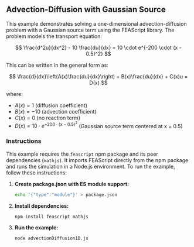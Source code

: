 <!-- <img src="https://feascript.github.io/FEAScript-website/assets/FEAScriptGenPDE.png" width="80" alt="FEAScript General Form PDE Logo"> -->

## Advection-Diffusion with Gaussian Source

This example demonstrates solving a one-dimensional advection-diffusion problem with a Gaussian source term using the FEAScript library. The problem models the transport equation:

$$
\frac{d^2u}{dx^2} - 10 \frac{du}{dx} = 10 \cdot e^{-200 \cdot (x - 0.5)^2}
$$

This can be written in the general form as:

$$
\frac{d}{dx}\left(A(x)\frac{du}{dx}\right) + B(x)\frac{du}{dx} + C(x)u = D(x)
$$

where:

- $A(x) = 1$ (diffusion coefficient)
- $B(x) = -10$ (advection coefficient)
- $C(x) = 0$ (no reaction term)
- $D(x) = 10 \cdot e^{-200 \cdot (x - 0.5)^2}$ (Gaussian source term centered at x = 0.5)

### Instructions

This example requires the `feascript` npm package and its peer dependencies (`mathjs`). It imports FEAScript directly from the npm package and runs the simulation in a Node.js environment. To run the example, follow these instructions:

1. **Create package.json with ES module support:**

   ```bash
   echo '{"type":"module"}' > package.json
   ```

2. **Install dependencies:**

   ```bash
   npm install feascript mathjs
   ```

3. **Run the example:**
   ```bash
   node advectionDiffusion1D.js
   ```
